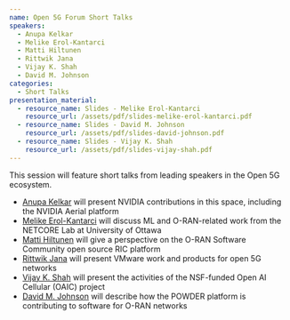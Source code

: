 ```yaml
---
name: Open 5G Forum Short Talks
speakers:
  - Anupa Kelkar
  - Melike Erol-Kantarci
  - Matti Hiltunen
  - Rittwik Jana
  - Vijay K. Shah
  - David M. Johnson
categories:
  - Short Talks
presentation_material:
  - resource_name: Slides - Melike Erol-Kantarci
    resource_url: /assets/pdf/slides-melike-erol-kantarci.pdf
  - resource_name: Slides - David M. Johnson
    resource_url: /assets/pdf/slides-david-johnson.pdf
  - resource_name: Slides - Vijay K. Shah
    resource_url: /assets/pdf/slides-vijay-shah.pdf
---
```


This session will feature short talks from leading speakers in the Open 5G ecosystem.

- [Anupa Kelkar](/open-5g-forum/speakers/anupa-kelkar) will present NVIDIA contributions in this space, including the NVIDIA Aerial platform
- [Melike Erol-Kantarci](/open-5g-forum/speakers/melike-erol-kantarci) will discuss ML and O-RAN-related work from the NETCORE Lab at University of Ottawa
- [Matti Hiltunen](/open-5g-forum/speakers/matti-hiltunen) will give a perspective on the O-RAN Software Community open source RIC platform
- [Rittwik Jana](/open-5g-forum/speakers/rittwik-jana) will present VMware work and products for open 5G networks
- [Vijay K. Shah](/open-5g-forum/speakers/vijay-shah) will present the activities of the NSF-funded Open AI Cellular (OAIC) project
- [David M. Johnson](/open-5g-forum/speakers/david-m-johnson) will describe how the POWDER platform is contributing to software for O-RAN networks